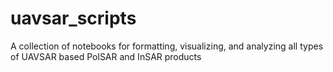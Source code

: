 # uavsar_scripts

A collection of notebooks for formatting, visualizing, and analyzing all types of UAVSAR based PolSAR and InSAR products
